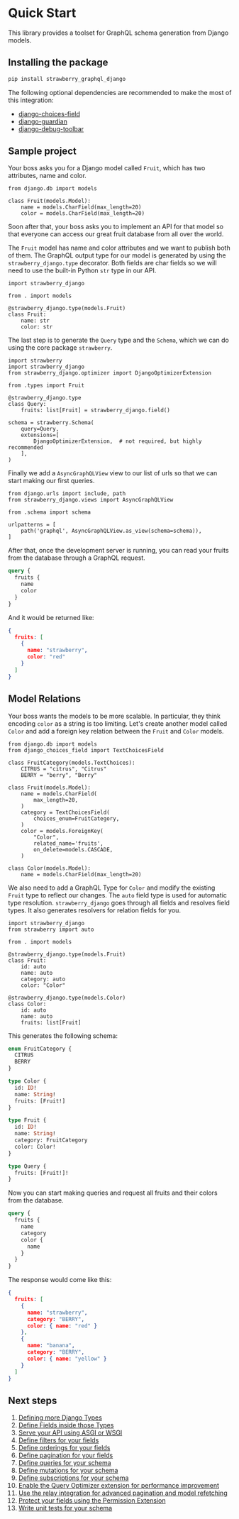 # Quick Start

This library provides a toolset for GraphQL schema generation from Django models.

## Installing the package

```sh
pip install strawberry_graphql_django
```

The following optional dependencies are recommended to make the most of this integration:

- [django-choices-field](https://github.com/bellini666/django-choices-field)
- [django-guardian](https://django-guardian.readthedocs.io/)
- [django-debug-toolbar](https://django-debug-toolbar.readthedocs.io/)

## Sample project

Your boss asks you for a Django model called `Fruit`, which has two attributes, name and color.

```{.python title=models.py}
from django.db import models

class Fruit(models.Model):
    name = models.CharField(max_length=20)
    color = models.CharField(max_length=20)
```

Soon after that, your boss asks you to implement an API for that model so that everyone can access our great fruit database from all over the world.

The `Fruit` model has name and color attributes and we want to publish both of them. The GraphQL output type for our model is generated by using the `strawberry_django.type` decorator. Both fields are char fields so we will need to use the built-in Python `str` type in our API.

```{.python title=types.py}
import strawberry_django

from . import models

@strawberry_django.type(models.Fruit)
class Fruit:
    name: str
    color: str
```

The last step is to generate the `Query` type and the `Schema`, which we can do using the core package `strawberry`.

```{.python title=schema.py}
import strawberry
import strawberry_django
from strawberry_django.optimizer import DjangoOptimizerExtension

from .types import Fruit

@strawberry_django.type
class Query:
    fruits: list[Fruit] = strawberry_django.field()

schema = strawberry.Schema(
    query=Query,
    extensions=[
        DjangoOptimizerExtension,  # not required, but highly recommended
    ],
)
```

Finally we add a `AsyncGraphQLView` view to our list of urls so that we can start making our first queries.

```{.python title=urls.py}
from django.urls import include, path
from strawberry_django.views import AsyncGraphQLView

from .schema import schema

urlpatterns = [
    path('graphql', AsyncGraphQLView.as_view(schema=schema)),
]
```

After that, once the development server is running, you can read your fruits from the database through a GraphQL request.

```{.graphql title=query}
query {
  fruits {
    name
    color
  }
}
```

And it would be returned like:

```{.json title=response}
{
  fruits: [
    {
      name: "strawberry",
      color: "red"
    }
  ]
}
```

## Model Relations

Your boss wants the models to be more scalable. In particular, they think encoding `color` as a string is too limiting.
Let's create another model called `Color` and add a foreign key relation between the `Fruit` and `Color` models.

```{.python title=models.py}
from django.db import models
from django_choices_field import TextChoicesField

class FruitCategory(models.TextChoices):
    CITRUS = "citrus", "Citrus"
    BERRY = "berry", "Berry"

class Fruit(models.Model):
    name = models.CharField(
        max_length=20,
    )
    category = TextChoicesField(
        choices_enum=FruitCategory,
    )
    color = models.ForeignKey(
        "Color",
        related_name='fruits',
        on_delete=models.CASCADE,
    )

class Color(models.Model):
    name = models.CharField(max_length=20)
```

We also need to add a GraphQL Type for `Color` and modify the existing `Fruit` type to reflect our changes.
The `auto` field type is used for automatic type resolution. `strawberry_django` goes through all fields and resolves field types. It also generates resolvers for relation fields for you.

```{.python title=types.py}
import strawberry_django
from strawberry import auto

from . import models

@strawberry_django.type(models.Fruit)
class Fruit:
    id: auto
    name: auto
    category: auto
    color: "Color"

@strawberry_django.type(models.Color)
class Color:
    id: auto
    name: auto
    fruits: list[Fruit]
```

This generates the following schema:

```{.graphql title=schema.graphql}
enum FruitCategory {
  CITRUS
  BERRY
}

type Color {
  id: ID!
  name: String!
  fruits: [Fruit!]
}

type Fruit {
  id: ID!
  name: String!
  category: FruitCategory
  color: Color!
}

type Query {
  fruits: [Fruit!]!
}
```

Now you can start making queries and request all fruits and their colors from the database.

```{.graphql title=query}
query {
  fruits {
    name
    category
    color {
      name
    }
  }
}
```

The response would come like this:

```{.json title=response}
{
  fruits: [
    {
      name: "strawberry",
      category: "BERRY",
      color: { name: "red" }
    },
    {
      name: "banana",
      category: "BERRY",
      color: { name: "yellow" }
    }
  ]
}
```

## Next steps

1. [Defining more Django Types](./guide/types.md)
2. [Define Fields inside those Types](./guide/fields.md)
3. [Serve your API using ASGI or WSGI](./guide/views.md)
4. [Define filters for your fields](./guide/filters.md)
5. [Define orderings for your fields](./guide/ordering.md)
6. [Define pagination for your fields](./guide/pagination.md)
7. [Define queries for your schema](./guide/queries.md)
8. [Define mutations for your schema](./guide/mutations.md)
9. [Define subscriptions for your schema](./guide/subscriptions.md)
10. [Enable the Query Optimizer extension for performance improvement](./guide/optimizer.md)
11. [Use the relay integration for advanced pagination and model refetching](./guide/relay.md)
12. [Protect your fields using the Permission Extension](./guide/permissions.md)
13. [Write unit tests for your schema](./guide/unit-testing.md)
